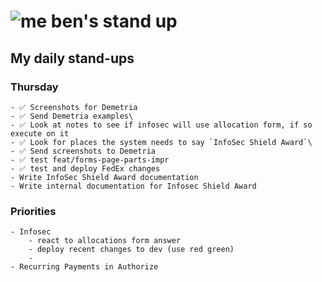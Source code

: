 # ![me](https://avatars2.githubusercontent.com/u/5232044?s=50&v=4) ben's stand up

## My daily stand-ups

### Thursday

    - ✅ Screenshots for Demetria
    - ✅ Send Demetria examples\
    - ✅ Look at notes to see if infosec will use allocation form, if so execute on it
    - ✅ Look for places the system needs to say `InfoSec Shield Award`\
    - ✅ Send screenshots to Demetria
    - ✅ test feat/forms-page-parts-impr
    - ✅ test and deploy FedEx changes
    - Write InfoSec Shield Award documentation
    - Write internal documentation for Infosec Shield Award
    
### Priorities 
   
    - Infosec
        - react to allocations form answer
        - deploy recent changes to dev (use red green)
        - 
    - Recurring Payments in Authorize

